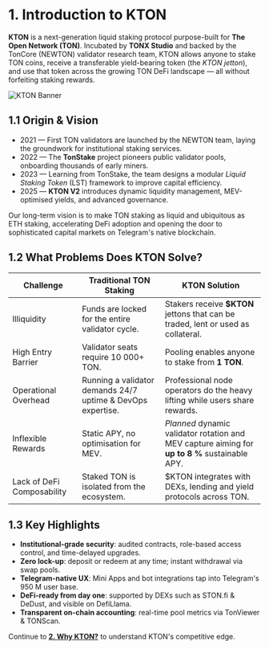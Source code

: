 # 1. Introduction to KTON

**KTON** is a next-generation liquid staking protocol purpose-built for **The Open Network (TON)**.  Incubated by **TONX Studio** and backed by the TonCore (NEWTON) validator research team, KTON allows anyone to stake TON coins, receive a transferable yield-bearing token (the *KTON jetton*), and use that token across the growing TON DeFi landscape — all without forfeiting staking rewards.

![KTON Banner](https://raw.githubusercontent.com/KTON-IO/awesome-kton/main/media/banner.png)

## 1.1 Origin & Vision

* 2021 — First TON validators are launched by the NEWTON team, laying the groundwork for institutional staking services.
* 2022 — The **TonStake** project pioneers public validator pools, onboarding thousands of early miners.
* 2023 — Learning from TonStake, the team designs a modular *Liquid Staking Token* (LST) framework to improve capital efficiency.
* 2025 — **KTON V2** introduces dynamic liquidity management, MEV-optimised yields, and advanced governance.

Our long-term vision is to make TON staking as liquid and ubiquitous as ETH staking, accelerating DeFi adoption and opening the door to sophisticated capital markets on Telegram's native blockchain.

## 1.2 What Problems Does KTON Solve?

| Challenge | Traditional TON Staking | KTON Solution |
|-----------|-------------------------|---------------|
| Illiquidity | Funds are locked for the entire validator cycle. | Stakers receive **$KTON** jettons that can be traded, lent or used as collateral. |
| High Entry Barrier | Validator seats require 10 000+ TON. | Pooling enables anyone to stake from **1 TON**. |
| Operational Overhead | Running a validator demands 24/7 uptime & DevOps expertise. | Professional node operators do the heavy lifting while users share rewards. |
| Inflexible Rewards | Static APY, no optimisation for MEV. | *Planned* dynamic validator rotation and MEV capture aiming for **up to 8 %** sustainable APY. |
| Lack of DeFi Composability | Staked TON is isolated from the ecosystem. | $KTON integrates with DEXs, lending and yield protocols across TON. |

## 1.3 Key Highlights

* **Institutional-grade security**: audited contracts, role-based access control, and time-delayed upgrades.
* **Zero lock-up**: deposit or redeem at any time; instant withdrawal via swap pools.
* **Telegram-native UX**: Mini Apps and bot integrations tap into Telegram's 950 M user base.
* **DeFi-ready from day one**: supported by DEXs such as STON.fi & DeDust, and visible on DefiLlama.
* **Transparent on-chain accounting**: real-time pool metrics via TonViewer & TONScan.

Continue to **[2. Why KTON?](02-Why-KTON.md)** to understand KTON's competitive edge. 